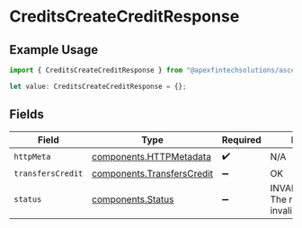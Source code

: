 # CreditsCreateCreditResponse

## Example Usage

```typescript
import { CreditsCreateCreditResponse } from "@apexfintechsolutions/ascend-sdk/models/operations";

let value: CreditsCreateCreditResponse = {};
```

## Fields

| Field                                                                    | Type                                                                     | Required                                                                 | Description                                                              |
| ------------------------------------------------------------------------ | ------------------------------------------------------------------------ | ------------------------------------------------------------------------ | ------------------------------------------------------------------------ |
| `httpMeta`                                                               | [components.HTTPMetadata](../../models/components/httpmetadata.md)       | :heavy_check_mark:                                                       | N/A                                                                      |
| `transfersCredit`                                                        | [components.TransfersCredit](../../models/components/transferscredit.md) | :heavy_minus_sign:                                                       | OK                                                                       |
| `status`                                                                 | [components.Status](../../models/components/status.md)                   | :heavy_minus_sign:                                                       | INVALID_ARGUMENT: The request has an invalid argument.                   |